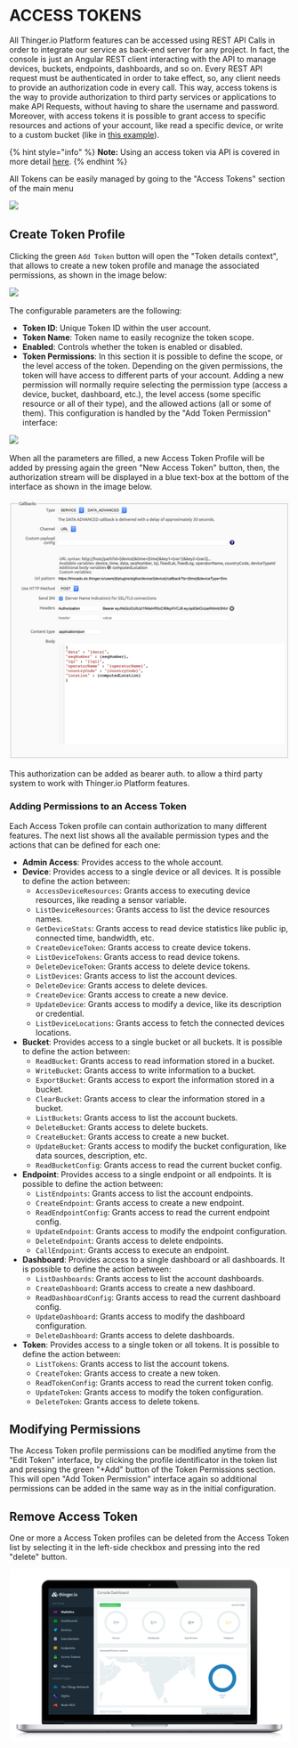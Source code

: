 # ACCESS TOKENS

All Thinger.io Platform features can be accessed using REST API Calls in order to integrate our service as back-end server for any project. In fact, the console is just an Angular REST client interacting with the API to manage devices, buckets, endpoints, dashboards, and so on. Every REST API request must be authenticated in order to take effect, so, any client needs to provide an authorization code in every call. This way, access tokens is the way to provide authorization to third party services or applications to make API Requests, without having to share the username and password. Moreover, with access tokens it is possible to grant access to specific resources and actions of your account, like read a specific device, or write to a custom bucket \(like in [this example](http://docs.thinger.io/sigfox/#steps-in-thingerio-create-an-access-token)\).

{% hint style="info" %}
**Note:** Using an access token via API is covered in more detail [here](http://docs.thinger.io/api/#authentication-api-rest-api-authentication).
{% endhint %}

All Tokens can be easily managed by going to the "Access Tokens" section of the main menu

![](https://blobscdn.gitbook.com/v0/b/gitbook-28427.appspot.com/o/assets%2F-LpXqB3J1BMD5s4OpYSg%2F-LpXslUdklMPEtHLTfE2%2F-LpXt-pMGye554_v86_v%2FAccessTokenTab.png?generation=1569322229570086&alt=media)

## Create Token Profile

Clicking the green `Add Token` button will open the "Token details context", that allows to create a new token profile and manage the associated permissions, as shown in the image below:

![](https://blobscdn.gitbook.com/v0/b/gitbook-28427.appspot.com/o/assets%2F-LpXqB3J1BMD5s4OpYSg%2F-LpXslUdklMPEtHLTfE2%2F-LpXt-pOmRZWS6ZpoAnd%2FAddToken.png?generation=1569322228674061&alt=media)

The configurable parameters are the following:

* **Token ID**: Unique Token ID within the user account.
* **Token Name**: Token name to easily recognize the token scope.
* **Enabled**: Controls whether the token is enabled or disabled.
* **Token Permissions**: In this section it is possible to define the scope, or the level access of the token. Depending on the given permissions, the token will have access to different parts of your account. Adding a new permission will normally require selecting the permission type \(access a device, bucket, dashboard, etc.\), the level access \(some specific resource or all of their type\), and the allowed actions \(all or some of them\). This configuration is handled by the "Add Token Permission" interface: 



![](https://blobscdn.gitbook.com/v0/b/gitbook-28427.appspot.com/o/assets%2F-LpXqB3J1BMD5s4OpYSg%2F-LpXslUdklMPEtHLTfE2%2F-LpXt-pQw-QEU_fS99F8%2FAddUserTokenPermission.png?generation=1569322228344276&alt=media)

When all the parameters are filled, a new Access Token Profile will be added by pressing again the green "New Access Token" button, then, the authorization stream will be displayed in a blue text-box at the bottom of the interface as shown in the image below.

![](../.gitbook/assets/image%20%28120%29.png)

This authorization can be added as bearer auth. to allow a third party system to work with Thinger.io Platform features. 

### Adding Permissions to an Access Token

Each Access Token profile can contain authorization to many different features. The next list shows all the available permission types and the actions that can be defined for each one:

* **Admin Access**: Provides access to the whole account.
* **Device**: Provides access to a single device or all devices. It is possible to define the action between:
  * `AccessDeviceResources`: Grants access to executing device resources, like reading a sensor variable.
  * `ListDeviceResources`: Grants access to list the device resources names.
  * `GetDeviceStats`: Grants access to read device statistics like public ip, connected time, bandwidth, etc.
  * `CreateDeviceToken`: Grants access to create device tokens.
  * `ListDeviceTokens`: Grants access to read device tokens.
  * `DeleteDeviceToken`: Grants access to delete device tokens.
  * `ListDevices`: Grants access to list the account devices.
  * `DeleteDevice`: Grants access to delete devices.
  * `CreateDevice`: Grants access to create a new device.
  * `UpdateDevice`: Grants access to modify a device, like its description or credential.
  * `ListDeviceLocations`: Grants access to fetch the connected devices locations.
* **Bucket**: Provides access to a single bucket or all buckets. It is possible to define the action between:
  * `ReadBucket`: Grants access to read information stored in a bucket.
  * `WriteBucket`: Grants access to write information to a bucket.
  * `ExportBucket`: Grants access to export the information stored in a bucket.
  * `ClearBucket`: Grants access to clear the information stored in a bucket.
  * `ListBuckets`: Grants access to list the account buckets.
  * `DeleteBucket`: Grants access to delete buckets.
  * `CreateBucket`: Grants access to create a new bucket.
  * `UpdateBucket`: Grants access to modify the bucket configuration, like data sources, description, etc.
  * `ReadBucketConfig`: Grants access to read the current bucket config.
* **Endpoint**: Provides access to a single endpoint or all endpoints. It is possible to define the action between:
  * `ListEndpoints`: Grants access to list the account endpoints.
  * `CreateEndpoint`: Grants access to create a new endpoint.
  * `ReadEndpointConfig`: Grants access to read the current endpoint config.
  * `UpdateEndpoint`: Grants access to modify the endpoint configuration.
  * `DeleteEndpoint`: Grants access to delete endpoints.
  * `CallEndpoint`: Grants access to execute an endpoint.
* **Dashboard**: Provides access to a single dashboard or all dashboards. It is possible to define the action between:
  * `ListDashboards`: Grants access to list the account dashboards.
  * `CreateDashboard`: Grants access to create a new dashboard.
  * `ReadDashboardConfig`: Grants access to read the current dashboard config.
  * `UpdateDashboard`: Grants access to modify the dashboard configuration.
  * `DeleteDashboard`: Grants access to delete dashboards.
* **Token**: Provides access to a single token or all tokens. It is possible to define the action between:
  * `ListTokens`: Grants access to list the account tokens.
  * `CreateToken`: Grants access to create a new token.
  * `ReadTokenConfig`: Grants access to read the current token config.
  * `UpdateToken`: Grants access to modify the token configuration.
  * `DeleteToken`: Grants access to delete tokens.

## Modifying Permissions

The Access Token profile permissions can be modified anytime from the "Edit Token" interface, by clicking the profile identificator in the token list and pressing the green  "+Add" button of the Token Permissions section. This will open "Add Token Permission" interface again so additional permissions can be added in the same way as in the initial configuration.  

## Remove Access Token

One or more a Access Token profiles can be deleted from the Access Token list by selecting it in the left-side checkbox and pressing into the red "delete" button.

![](../.gitbook/assets/image%20%28160%29.png)



